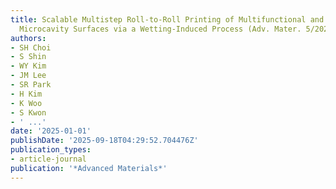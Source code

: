 ```yaml
---
title: Scalable Multistep Roll‐to‐Roll Printing of Multifunctional and Robust Reentrant
  Microcavity Surfaces via a Wetting‐Induced Process (Adv. Mater. 5/2025)
authors:
- SH Choi
- S Shin
- WY Kim
- JM Lee
- SR Park
- H Kim
- K Woo
- S Kwon
- ' ...'
date: '2025-01-01'
publishDate: '2025-09-18T04:29:52.704476Z'
publication_types:
- article-journal
publication: '*Advanced Materials*'
---
```


